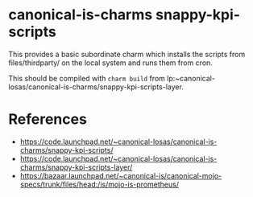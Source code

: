 # canonical-is-charms snappy-kpi-scripts

This provides a basic subordinate charm which installs the scripts from
files/thirdparty/ on the local system and runs them from cron.

This should be compiled with `charm build` from lp:~canonical-losas/canonical-is-charms/snappy-kpi-scripts-layer.

# References

- https://code.launchpad.net/~canonical-losas/canonical-is-charms/snappy-kpi-scripts/
- https://code.launchpad.net/~canonical-losas/canonical-is-charms/snappy-kpi-scripts-layer/
- https://bazaar.launchpad.net/~canonical-is/canonical-mojo-specs/trunk/files/head:/is/mojo-is-prometheus/
